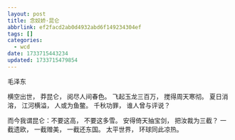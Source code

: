 ```yaml
---
layout: post
title: 念奴娇·昆仑
abbrlink: ef2facd2ab0d4932abd6f149234304ef
tags: []
categories:
  - wcd
date: 1733715443234
updated: 1733715479854
---
```


毛泽东

横空出世，
莽昆仑，
阅尽人间春色。
飞起玉龙三百万，
搅得周天寒彻。
夏日消溶，
江河横溢，
人或为鱼鳖。
千秋功罪，
谁人曾与评说？

而今我谓昆仑：不要这高，
不要这多雪。
安得倚天抽宝剑，
把汝裁为三截？
一截遗欧，
一截赠美，
一截还东国。
太平世界，
环球同此凉热。
